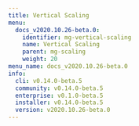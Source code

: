 ```yaml
---
title: Vertical Scaling
menu:
  docs_v2020.10.26-beta.0:
    identifier: mg-vertical-scaling
    name: Vertical Scaling
    parent: mg-scaling
    weight: 20
menu_name: docs_v2020.10.26-beta.0
info:
  cli: v0.14.0-beta.5
  community: v0.14.0-beta.5
  enterprise: v0.1.0-beta.5
  installer: v0.14.0-beta.5
  version: v2020.10.26-beta.0
---
```



